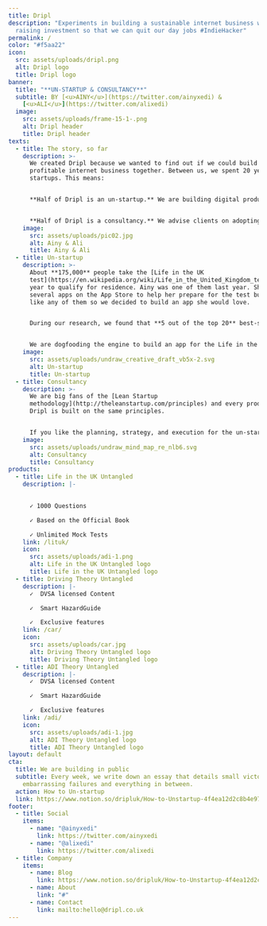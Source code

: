 ```yaml
---
title: Dripl
description: "Experiments in building a sustainable internet business without
  raising investment so that we can quit our day jobs #IndieHacker"
permalink: /
color: "#f5aa22"
icon:
  src: assets/uploads/dripl.png
  alt: Dripl logo
  title: Dripl logo
banner:
  title: "**UN-STARTUP & CONSULTANCY**"
  subtitle: BY [<u>AINY</u>](https://twitter.com/ainyxedi) &
    [<u>ALI</u>](https://twitter.com/alixedi)
  image:
    src: assets/uploads/frame-15-1-.png
    alt: Dripl header
    title: Dripl header
texts:
  - title: The story, so far
    description: >-
      We created Dripl because we wanted to find out if we could build a
      profitable internet business together. Between us, we spent 20 years at
      startups. This means:


      **Half of Dripl is an un-startup.** We are building digital products but we are not seeking hockey stick growth, looking for venture capital, or working 100-hour weeks.


      **Half of Dripl is a consultancy.** We advise clients on adopting Lean Startup principles in the enterprise. This helps us fund the un-startup, but we are also very good at this.
    image:
      src: assets/uploads/pic02.jpg
      alt: Ainy & Ali
      title: Ainy & Ali
  - title: Un-startup
    description: >-
      About **175,000** people take the [Life in the UK
      test](https://en.wikipedia.org/wiki/Life_in_the_United_Kingdom_test) every
      year to qualify for residence. Ainy was one of them last year. She tried
      several apps on the App Store to help her prepare for the test but didn't
      like any of them so we decided to build an app she would love.


      During our research, we found that **5 out of the top 20** best-selling apps on the App Store were for test-preparation so we took a step back & built an engine that transforms a spreadsheet of multiple-choice questions into a beautiful, singing-and-dancing test-preparation app for the iPhone.


      We are dogfooding the engine to build an app for the Life in the UK test. This will be followed by more test-preparation apps until we feel we have something reproducible. At this point, we might launch the engine as a **no-code solution for building test-preparation apps.**
    image:
      src: assets/uploads/undraw_creative_draft_vb5x-2.svg
      alt: Un-startup
      title: Un-startup
  - title: Consultancy
    description: >-
      We are big fans of the [Lean Startup
      methodology](http://theleanstartup.com/principles) and every product at
      Dripl is built on the same principles.


      If you like the planning, strategy, and execution for the un-startup, **we can help you do the same** for your product or business. [Please reach out  ](mailto:hello@dripl.co.uk) and we will be happy to discuss if we can help you and how.
    image:
      src: assets/uploads/undraw_mind_map_re_nlb6.svg
      alt: Consultancy
      title: Consultancy
products:
  - title: Life in the UK Untangled
    description: |-
      

      ✓ 1000 Questions

      ✓ Based on the Official Book

      ✓ Unlimited Mock Tests
    link: /lituk/
    icon:
      src: assets/uploads/adi-1.png
      alt: Life in the UK Untangled logo
      title: Life in the UK Untangled logo
  - title: Driving Theory Untangled
    description: |-
      ✓  DVSA licensed Content

      ✓  Smart HazardGuide

      ✓  Exclusive features
    link: /car/
    icon:
      src: assets/uploads/car.jpg
      alt: Driving Theory Untangled logo
      title: Driving Theory Untangled logo
  - title: ADI Theory Untangled
    description: |-
      ✓  DVSA licensed Content

      ✓  Smart HazardGuide

      ✓  Exclusive features
    link: /adi/
    icon:
      src: assets/uploads/adi-1.jpg
      alt: ADI Theory Untangled logo
      title: ADI Theory Untangled logo
layout: default
cta:
  title: We are building in public
  subtitle: Every week, we write down an essay that details small victories,
    embarrassing failures and everything in between.
  action: How to Un-startup
  link: https://www.notion.so/dripluk/How-to-Unstartup-4f4ea12d2c8b4e97be3fce5667a08d17
footer:
  - title: Social
    items:
      - name: "@ainyxedi"
        link: https://twitter.com/ainyxedi
      - name: "@alixedi"
        link: https://twitter.com/alixedi
  - title: Company
    items:
      - name: Blog
        link: https://www.notion.so/dripluk/How-to-Unstartup-4f4ea12d2c8b4e97be3fce5667a08d17
      - name: About
        link: "#"
      - name: Contact
        link: mailto:hello@dripl.co.uk
---
```

